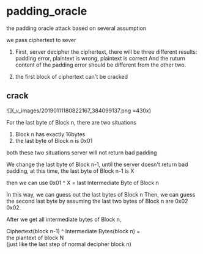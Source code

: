 # padding_oracle

the padding oracle attack based on several assumption

we pass ciphertext to sever 

1. First, server decipher the ciphertext, there will be three different results:
    padding error, plaintext is wrong, plaintext is correct
    And the ruturn content of the padding error should be different from the other two.

2. the first block of ciphertext can't be cracked

## crack

![](_v_images/20190111180822167_384099137.png =430x)

For the last byte of Block n, there are two situations

1. Block n has exactly 16bytes
2. the last byte of Block n is 0x01

both these two situations server will not return bad padding

We change the last byte of Block n-1, until the server doesn't return bad padding, at this time, the last byte of Block n-1 is X

then we can use 0x01 ^ X = last Intermediate Byte of Block n

In this way, we can guess out the last bytes of Block n
Then, we can guess the second last byte by assuming the last two bytes of Block n are 0x02 0x02.

After we get all intermediate bytes of Block n,

Ciphertext(block n-1) ^ Intermediate Bytes(block n) =    
the plantext of block N   
(just like the last step of normal decipher block n)

